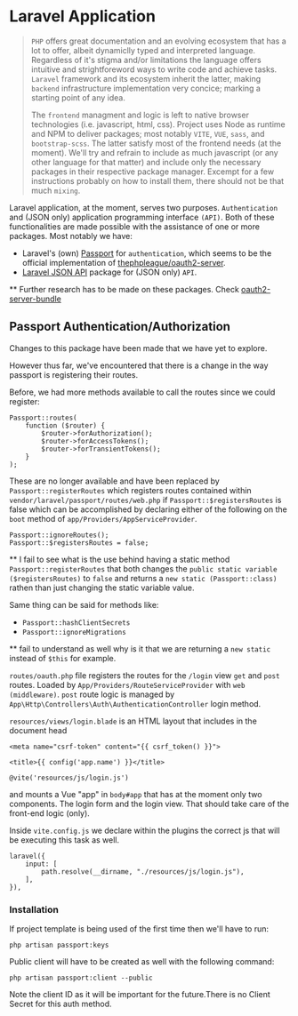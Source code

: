 # Laravel Application

> `PHP` offers great documentation and an evolving ecosystem that has a lot to offer, albeit dynamiclly typed and interpreted language.
> Regardless of it's stigma and/or limitations the language offers intuitive and strightforeword ways to write code and achieve tasks.
> `Laravel` framework and its ecosystem inherit the latter, making `backend` infrastructure implementation very concice; marking a starting point
> of any idea.
>
> The `frontend` managment and logic is left to native browser technologies (i.e. javascript, html, css).
> Project uses Node as runtime and NPM to deliver packages; most notably `VITE`, `VUE`, `sass`, and `bootstrap-scss`.
> The latter satisfy most of the frontend needs (at the moment).
> We'll try and refrain to include as much javascript (or any other language for that matter) and include only the necessary packages in their
> respective package manager. Excempt for a few instructions probably on how to install them, there should not be that much `mixing`.

Laravel application, at the moment, serves two purposes. `Authentication` and (JSON only) application programming interface `(API)`.
Both of these functionalities are made possible with the assistance of one or more packages. Most notably we have:

-   Laravel's (own) [Passport](https://github.com/laravel/passport) for `authentication`, which seems to be the official implementation of
    [thephpleague/oauth2-server](https://github.com/thephpleague/oauth2-server).
-   [Laravel JSON API](https://github.com/laravel-json-api/laravel) package for (JSON only) `API`.

\*\* Further research has to be made on these packages. Check [oauth2-server-bundle](https://github.com/thephpleague/oauth2-server-bundle)

## Passport Authentication/Authorization

Changes to this package have been made that we have yet to explore.

However thus far, we've encountered that there is a change in the way passport is registering their routes.

Before, we had more methods available to call the routes since we could register:

```
Passport::routes(
    function ($router) {
        $router->forAuthorization();
        $router->forAccessTokens();
        $router->forTransientTokens();
    }
);
```

These are no longer available and have been replaced by `Passport::registerRoutes` which registers routes contained within
`vendor/laravel/passport/routes/web.php` if `Passport::$registersRoutes` is false which can be accomplished by declaring either
of the following on the `boot` method of `app/Providers/AppServiceProvider`.

```
Passport::ignoreRoutes();
Passport::$registersRoutes = false;
```

\*\* I fail to see what is the use behind having a static method `Passport::registerRoutes` that both changes the `public static variable ($registersRoutes)` to `false` and returns a `new static (Passport::class)` rathen than just changing the static variable value.

Same thing can be said for methods like:

-   `Passport::hashClientSecrets`
-   `Passport::ignoreMigrations`

\*\* fail to understand as well why is it that we are returning a `new static` instead of `$this` for example.

`routes/oauth.php` file registers the routes for the `/login` view `get` and `post` routes.
Loaded by `App/Providers/RouteServiceProvider` with `web (middleware)`.
`post` route logic is managed by `App\Http\Controllers\Auth\AuthenticationController` login method.

`resources/views/login.blade` is an HTML layout that includes in the document head

```
<meta name="csrf-token" content="{{ csrf_token() }}">

<title>{{ config('app.name') }}</title>

@vite('resources/js/login.js')
```

and mounts a Vue "app" in `body#app` that has at the moment only two components. The login form and the login view. That should take care of the front-end logic (only).

Inside `vite.config.js` we declare within the plugins the correct js that will be executing this task as well.

```
laravel({
    input: [
        path.resolve(__dirname, "./resources/js/login.js"),
    ],
}),
```

### Installation

If project template is being used of the first time then we'll have to run:

```
php artisan passport:keys
```

Public client will have to be created as well with the following command:

```
php artisan passport:client --public
```

Note the client ID as it will be important for the future.There is no Client Secret for this auth method.
